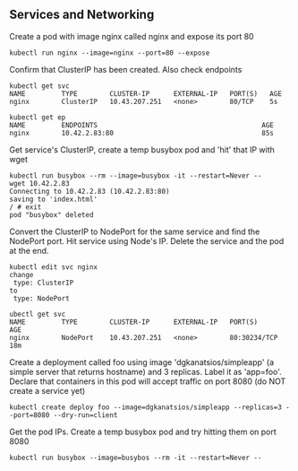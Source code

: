 ## Services and Networking

Create a pod with image nginx called nginx and expose its port 80
```
kubectl run nginx --image=nginx --port=80 --expose
```

Confirm that ClusterIP has been created. Also check endpoints
```
kubectl get svc 
NAME         TYPE        CLUSTER-IP      EXTERNAL-IP   PORT(S)   AGE
nginx        ClusterIP   10.43.207.251   <none>        80/TCP    5s

kubectl get ep      
NAME         ENDPOINTS                                         AGE
nginx        10.42.2.83:80                                     85s

```

Get service's ClusterIP, create a temp busybox pod and 'hit' that IP with wget
```
kubectl run busybox --rm --image=busybox -it --restart=Never --
wget 10.42.2.83
Connecting to 10.42.2.83 (10.42.2.83:80)
saving to 'index.html'
/ # exit
pod "busybox" deleted
```

Convert the ClusterIP to NodePort for the same service and find the NodePort port. Hit service using Node's IP. Delete the service and the pod at the end.
```
kubectl edit svc nginx
change
 type: ClusterIP
to
 type: NodePort

ubectl get svc                                                
NAME         TYPE        CLUSTER-IP      EXTERNAL-IP   PORT(S)        AGE
nginx        NodePort    10.43.207.251   <none>        80:30234/TCP   18m
```

Create a deployment called foo using image 'dgkanatsios/simpleapp' (a simple server that returns hostname) and 3 replicas. Label it as 'app=foo'. Declare that containers in this pod will accept traffic on port 8080 (do NOT create a service yet)

```
kubectl create deploy foo --image=dgkanatsios/simpleapp --replicas=3 --port=8080 --dry-run=client 
```

Get the pod IPs. Create a temp busybox pod and try hitting them on port 8080
```
kubectl run busybox --image=busybos --rm -it --restart=Never -- 


